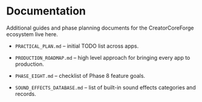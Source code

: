 # Documentation

Additional guides and phase planning documents for the CreatorCoreForge ecosystem live here.

- `PRACTICAL_PLAN.md` – initial TODO list across apps.
- `PRODUCTION_ROADMAP.md` – high level approach for bringing every app to production.
- `PHASE_EIGHT.md` – checklist of Phase 8 feature goals.

- `SOUND_EFFECTS_DATABASE.md` – list of built-in sound effects categories and records.
